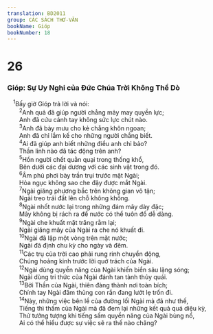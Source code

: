 ```yaml
---
translation: BD2011
group: CÁC SÁCH THƠ-VĂN
bookName: Gióp 
bookNumber: 18
---
```


<div class="title"><h1>26</h1><h3>Gióp: Sự Uy Nghi của Ðức Chúa Trời Không Thể Dò</h3></div>
<span class="verse giop_26_1"> <sup>1</sup>Bấy giờ Gióp trả lời và nói:<br/></span>
<span class="verse giop_26_2">  <sup>2</sup>Anh quả đã giúp người chẳng mảy may quyền lực;<br/>  Anh đã cứu cánh tay không sức lực chút nào.<br/></span>
<span class="verse giop_26_3">  <sup>3</sup>Anh đã bày mưu cho kẻ chẳng khôn ngoan;<br/>  Anh đã chỉ lắm kế cho những người chẳng biết.<br/></span>
<span class="verse giop_26_4">  <sup>4</sup>Ai đã giúp anh biết những điều anh chỉ bảo?<br/>  Thần linh nào đã tác động trên anh?<br/></span>
<span class="verse giop_26_5">  <sup>5</sup>Hồn người chết quằn quại trong thống khổ,<br/>  Bên dưới các đại dương với các sinh vật trong đó.<br/></span>
<span class="verse giop_26_6">  <sup>6</sup>Âm phủ phơi bày trần trụi trước mặt Ngài;<br/>  Hỏa ngục không sao che đậy được mắt Ngài.<br/></span>
<span class="verse giop_26_7">  <sup>7</sup>Ngài giăng phương bắc trên không gian vô tận;<br/>  Ngài treo trái đất lên chỗ không không.<br/></span>
<span class="verse giop_26_8">  <sup>8</sup>Ngài nhốt nước lại trong những đám mây dày đặc;<br/>  Mây không bị rách ra để nước có thể tuôn đổ dễ dàng.<br/></span>
<span class="verse giop_26_9">  <sup>9</sup>Ngài che khuất mặt trăng rằm lại;<br/>  Ngài giăng mây của Ngài ra che nó khuất đi.<br/></span>
<span class="verse giop_26_10">  <sup>10</sup>Ngài đã lập một vòng trên mặt nước;<br/>  Ngài đã định chu kỳ cho ngày và đêm.<br/></span>
<span class="verse giop_26_11">  <sup>11</sup>Các trụ của trời cao phải rung rinh chuyển động,<br/>  Chúng hoảng kinh trước lời quở trách của Ngài.<br/></span>
<span class="verse giop_26_12">  <sup>12</sup>Ngài dùng quyền năng của Ngài khiến biển sâu lặng sóng;<br/>  Ngài dùng tri thức của Ngài đánh tan tành thủy quái. <br/></span>
<span class="verse giop_26_13">  <sup>13</sup>Bởi Thần của Ngài, thiên đàng thành nơi toàn bích;<br/>  Chính tay Ngài đâm thủng con rắn đang lướt lẹ trốn đi.<br/></span>
<span class="verse giop_26_14">  <sup>14</sup>Này, những việc bên lề của đường lối Ngài mà đã như thế,<br/>  Tiếng thì thầm của Ngài mà đã đem lại những kết quả quá diệu kỳ,<br/>  Thử tưởng tượng khi tiếng sấm quyền năng của Ngài bùng nổ,<br/>  Ai có thể hiểu được sự việc sẽ ra thế nào chăng?<br/></span>
